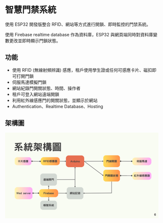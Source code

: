 智慧門禁系統
====
使用 ESP32 開發版整合 RFID、網站等方式進行開鎖、即時監控的門禁系統。

使用 Firebase realtime database 作為資料庫，ESP32 與網頁端同時對資料庫變數更改並即時顯示門鎖狀態。

功能
----
* 使用 RFID (無線射頻辨識) 感應，租戶使用學生證或任何可感應卡片、磁扣即可打開門鎖
* 伺服馬達模擬門鎖
* 網站紀錄門開關狀態、時間、操作者
* 租戶可登入網站遠端開鎖
* 利用紅外線感應門的開關狀態，並顯示於網站
* Authentication、Realtime Database、Hosting

架構圖
----
![](./架構圖.png)
